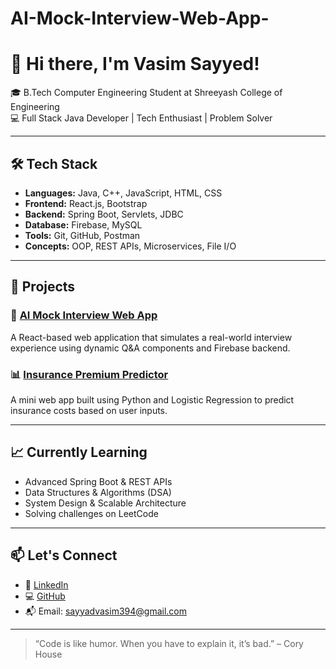 # AI-Mock-Interview-Web-App-
# 👋 Hi there, I'm Vasim Sayyed!

🎓 B.Tech Computer Engineering Student at Shreeyash College of Engineering  
💻 Full Stack Java Developer | Tech Enthusiast | Problem Solver

---

## 🛠️ Tech Stack

- **Languages:** Java, C++, JavaScript, HTML, CSS  
- **Frontend:** React.js, Bootstrap  
- **Backend:** Spring Boot, Servlets, JDBC  
- **Database:** Firebase, MySQL  
- **Tools:** Git, GitHub, Postman  
- **Concepts:** OOP, REST APIs, Microservices, File I/O

---

## 💼 Projects

### 🚀 [AI Mock Interview Web App](#)
A React-based web application that simulates a real-world interview experience using dynamic Q&A components and Firebase backend.

### 📊 [Insurance Premium Predictor](#)
A mini web app built using Python and Logistic Regression to predict insurance costs based on user inputs.

---

## 📈 Currently Learning

- Advanced Spring Boot & REST APIs  
- Data Structures & Algorithms (DSA)  
- System Design & Scalable Architecture  
- Solving challenges on LeetCode

---

## 📫 Let's Connect

- 💼 [LinkedIn](https://www.linkedin.com/in/vasimsayyed)  
- 💻 [GitHub](https://github.com/vasimsayyed)  
- 📬 Email: sayyadvasim394@gmail.com

---

> “Code is like humor. When you have to explain it, it’s bad.” – Cory House

